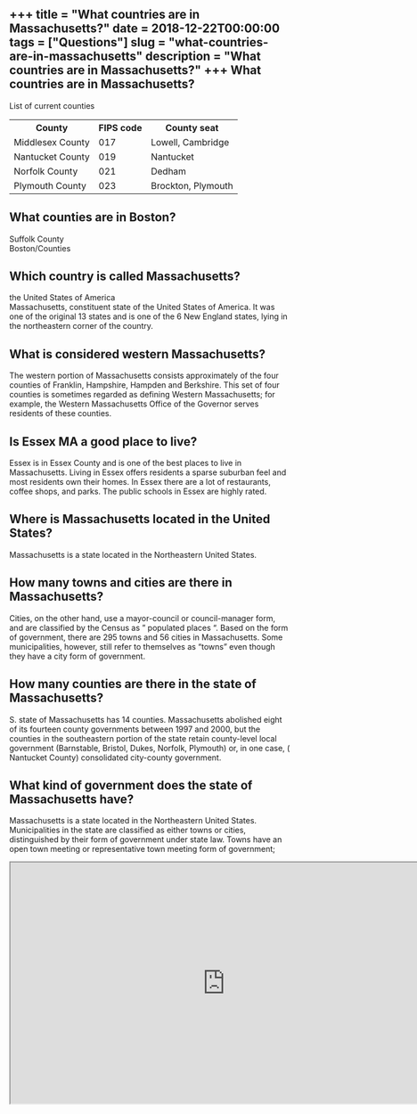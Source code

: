 +++
title = "What countries are in Massachusetts?"
date = 2018-12-22T00:00:00
tags = ["Questions"]
slug = "what-countries-are-in-massachusetts"
description = "What countries are in Massachusetts?"
+++
What countries are in Massachusetts?
------------------------------------

List of current counties

<table><tr><th>County</th><th>FIPS code</th><th>County seat</th></tr><tr><td>Middlesex County</td><td>017</td><td>Lowell, Cambridge</td></tr><tr><td>Nantucket County</td><td>019</td><td>Nantucket</td></tr><tr><td>Norfolk County</td><td>021</td><td>Dedham</td></tr><tr><td>Plymouth County</td><td>023</td><td>Brockton, Plymouth</td></tr></table>

What counties are in Boston?
----------------------------

Suffolk County  
Boston/Counties

Which country is called Massachusetts?
--------------------------------------

the United States of America  
Massachusetts, constituent state of the United States of America. It was one of the original 13 states and is one of the 6 New England states, lying in the northeastern corner of the country.

What is considered western Massachusetts?
-----------------------------------------

The western portion of Massachusetts consists approximately of the four counties of Franklin, Hampshire, Hampden and Berkshire. This set of four counties is sometimes regarded as defining Western Massachusetts; for example, the Western Massachusetts Office of the Governor serves residents of these counties.

Is Essex MA a good place to live?
---------------------------------

Essex is in Essex County and is one of the best places to live in Massachusetts. Living in Essex offers residents a sparse suburban feel and most residents own their homes. In Essex there are a lot of restaurants, coffee shops, and parks. The public schools in Essex are highly rated.

Where is Massachusetts located in the United States?
----------------------------------------------------

Massachusetts is a state located in the Northeastern United States.

How many towns and cities are there in Massachusetts?
-----------------------------------------------------

Cities, on the other hand, use a mayor-council or council-manager form, and are classified by the Census as ” populated places “. Based on the form of government, there are 295 towns and 56 cities in Massachusetts. Some municipalities, however, still refer to themselves as “towns” even though they have a city form of government.

How many counties are there in the state of Massachusetts?
----------------------------------------------------------

S. state of Massachusetts has 14 counties. Massachusetts abolished eight of its fourteen county governments between 1997 and 2000, but the counties in the southeastern portion of the state retain county-level local government (Barnstable, Bristol, Dukes, Norfolk, Plymouth) or, in one case, ( Nantucket County) consolidated city-county government.

What kind of government does the state of Massachusetts have?
-------------------------------------------------------------

Massachusetts is a state located in the Northeastern United States. Municipalities in the state are classified as either towns or cities, distinguished by their form of government under state law. Towns have an open town meeting or representative town meeting form of government;

<iframe allow="accelerometer; autoplay; clipboard-write; encrypted-media; gyroscope; picture-in-picture" allowfullscreen="" class="__youtube_prefs__  epyt-is-override  no-lazyload" data-no-lazy="1" data-origheight="433" data-origwidth="770" data-skipgform_ajax_framebjll="" height="433" id="_ytid_64785" loading="lazy" src="https://www.youtube.com/embed/bOaFTEsDHI8?enablejsapi=1&autoplay=0&cc_load_policy=0&cc_lang_pref=&iv_load_policy=1&loop=0&modestbranding=0&rel=1&fs=1&playsinline=0&autohide=2&theme=dark&color=red&controls=1&" title="YouTube player" width="770"></iframe>